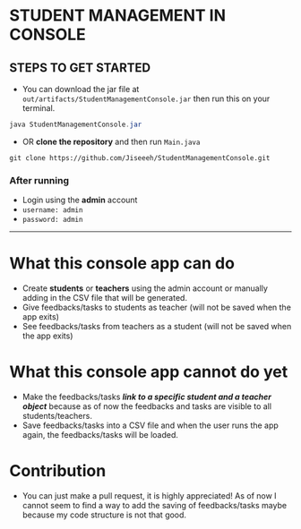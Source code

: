 # STUDENT MANAGEMENT IN CONSOLE

## STEPS TO GET STARTED
- You can download the jar file at `out/artifacts/StudentManagementConsole.jar`
then run this on your terminal.

```java
java StudentManagementConsole.jar
```

- OR **clone the repository** and then run `Main.java`

```git 
git clone https://github.com/Jiseeeh/StudentManagementConsole.git
```

### After running
- Login using the **admin** account
- `username: admin`
- `password: admin`

---

# What this console app can do
- Create **students** or **teachers** using the admin account or manually adding in the CSV file that will be generated.
- Give feedbacks/tasks to students as teacher (will not be saved when the app exits)
- See feedbacks/tasks from teachers as a student (will not be saved when the app exits)

# What this console app cannot do yet
- Make the feedbacks/tasks ***link to a specific student and a teacher object*** because as of now the feedbacks and tasks are visible to all 
students/teachers.
- Save feedbacks/tasks into a CSV file and when the user runs the app again, the feedbacks/tasks will be loaded.

# Contribution
- You can just make a pull request, it is highly appreciated! As of now I cannot seem to find a way to add the saving of feedbacks/tasks maybe because my
code structure is not that good.

